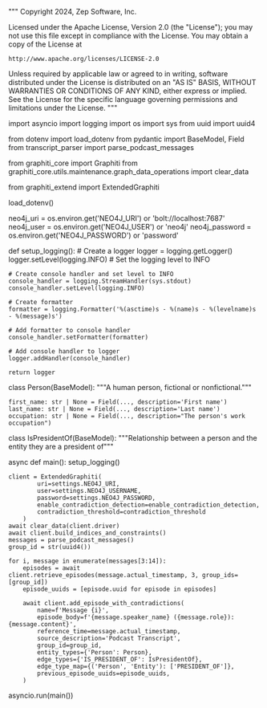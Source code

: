"""
Copyright 2024, Zep Software, Inc.

Licensed under the Apache License, Version 2.0 (the "License");
you may not use this file except in compliance with the License.
You may obtain a copy of the License at

    http://www.apache.org/licenses/LICENSE-2.0

Unless required by applicable law or agreed to in writing, software
distributed under the License is distributed on an "AS IS" BASIS,
WITHOUT WARRANTIES OR CONDITIONS OF ANY KIND, either express or implied.
See the License for the specific language governing permissions and
limitations under the License.
"""

import asyncio
import logging
import os
import sys
from uuid import uuid4

from dotenv import load_dotenv
from pydantic import BaseModel, Field
from transcript_parser import parse_podcast_messages

from graphiti_core import Graphiti
from graphiti_core.utils.maintenance.graph_data_operations import clear_data


from graphiti_extend import ExtendedGraphiti

load_dotenv()

neo4j_uri = os.environ.get('NEO4J_URI') or 'bolt://localhost:7687'
neo4j_user = os.environ.get('NEO4J_USER') or 'neo4j'
neo4j_password = os.environ.get('NEO4J_PASSWORD') or 'password'


def setup_logging():
    # Create a logger
    logger = logging.getLogger()
    logger.setLevel(logging.INFO)  # Set the logging level to INFO

    # Create console handler and set level to INFO
    console_handler = logging.StreamHandler(sys.stdout)
    console_handler.setLevel(logging.INFO)

    # Create formatter
    formatter = logging.Formatter('%(asctime)s - %(name)s - %(levelname)s - %(message)s')

    # Add formatter to console handler
    console_handler.setFormatter(formatter)

    # Add console handler to logger
    logger.addHandler(console_handler)

    return logger


class Person(BaseModel):
    """A human person, fictional or nonfictional."""

    first_name: str | None = Field(..., description='First name')
    last_name: str | None = Field(..., description='Last name')
    occupation: str | None = Field(..., description="The person's work occupation")


class IsPresidentOf(BaseModel):
    """Relationship between a person and the entity they are a president of"""


async def main():
    setup_logging()

    client = ExtendedGraphiti(
            uri=settings.NEO4J_URI,
            user=settings.NEO4J_USERNAME,
            password=settings.NEO4J_PASSWORD,
            enable_contradiction_detection=enable_contradiction_detection,
            contradiction_threshold=contradiction_threshold
        )
    await clear_data(client.driver)
    await client.build_indices_and_constraints()
    messages = parse_podcast_messages()
    group_id = str(uuid4())

    for i, message in enumerate(messages[3:14]):
        episodes = await client.retrieve_episodes(message.actual_timestamp, 3, group_ids=[group_id])
        episode_uuids = [episode.uuid for episode in episodes]

        await client.add_episode_with_contradictions(
            name=f'Message {i}',
            episode_body=f'{message.speaker_name} ({message.role}): {message.content}',
            reference_time=message.actual_timestamp,
            source_description='Podcast Transcript',
            group_id=group_id,
            entity_types={'Person': Person},
            edge_types={'IS_PRESIDENT_OF': IsPresidentOf},
            edge_type_map={('Person', 'Entity'): ['PRESIDENT_OF']},
            previous_episode_uuids=episode_uuids,
        )


asyncio.run(main())
